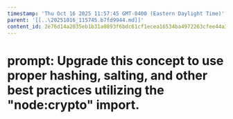 ```yaml
---
timestamp: 'Thu Oct 16 2025 11:57:45 GMT-0400 (Eastern Daylight Time)'
parent: '[[..\20251016_115745.b7fd9944.md]]'
content_id: 2e76d14a2035eb1b31a0893f6bdc61cf1ecea16534ba4972263cfee44a30b2d4
---
```


# prompt: Upgrade this concept to use proper hashing, salting, and other best practices utilizing the "node:crypto" import.
